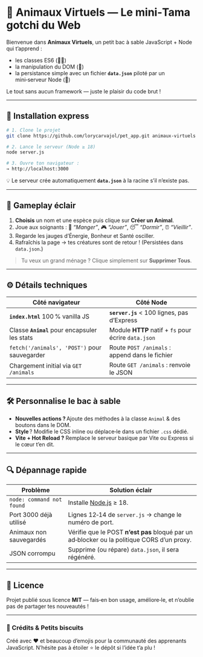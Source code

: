 # 🐾 Animaux Virtuels — Le mini‑Tamagotchi du Web

Bienvenue dans **Animaux Virtuels**, un petit bac à sable JavaScript + Node qui t’apprend :

* les classes ES6 (👩‍🎓)
* la manipulation du DOM (🎨)
* la persistance simple avec un fichier **`data.json`** piloté par un mini‑serveur Node (💾)

Le tout sans aucun framework — juste le plaisir du code brut !

---

## 🚀 Installation express

```bash
# 1. Clone le projet
git clone https://github.com/lorycarvajol/pet_app.git animaux-virtuels && cd animaux-virtuels

# 2. Lance le serveur (Node ≥ 18)
node server.js

# 3. Ouvre ton navigateur :
→ http://localhost:3000
```

💡 Le serveur crée automatiquement **`data.json`** à la racine s’il n’existe pas.

---

## 👾 Gameplay éclair

1. **Choisis** un nom et une espèce puis clique sur **Créer un Animal**.
2. Joue aux soignants : 🍎 *“Manger”*, 🎮 *“Jouer”*, 😴 *“Dormir”*, ⏰ *“Vieillir”*.
3. Regarde les jauges d’Énergie, Bonheur et Santé osciller.
4. Rafraîchis la page → tes créatures sont de retour ! (Persistées dans `data.json`.)

> Tu veux un grand ménage ? Clique simplement sur **Supprimer Tous**.

---

## ⚙️ Détails techniques

| Côté navigateur                               | Côté Node                                            |
| --------------------------------------------- | ---------------------------------------------------- |
| **`index.html`** 100 % vanilla JS             | **`server.js`** < 100 lignes, pas d’Express          |
| Classe **`Animal`** pour encapsuler les stats | Module **HTTP** natif + `fs` pour écrire `data.json` |
| `fetch('/animals', 'POST')` pour sauvegarder  | Route `POST /animals` : append dans le fichier       |
| Chargement initial via `GET /animals`         | Route `GET /animals` : renvoie le JSON               |

---

## 🛠 Personnalise le bac à sable

* **Nouvelles actions ?** Ajoute des méthodes à la classe `Animal` & des boutons dans le DOM.
* **Style** ? Modifie le CSS inline ou déplace‑le dans un fichier `.css` dédié.
* **Vite + Hot Reload ?** Remplace le serveur basique par Vite ou Express si le cœur t’en dit.

---

## 🔍 Dépannage rapide

| Problème                  | Solution éclair                                                                             |
| ------------------------- | ------------------------------------------------------------------------------------------- |
| `node: command not found` | Installe [Node.js](https://nodejs.org) ≥ 18.                                                |
| Port 3000 déjà utilisé    | Lignes 12‑14 de `server.js` → change le numéro de port.                                     |
| Animaux non sauvegardés   | Vérifie que le POST **n’est pas** bloqué par un ad‑blocker ou la politique CORS d’un proxy. |
| JSON corrompu             | Supprime (ou répare) `data.json`, il sera régénéré.                                         |

---

## 📜 Licence

Projet publié sous licence **MIT** — fais‑en bon usage, améliore‑le, et n’oublie pas de partager tes nouveautés !

---

### 🙏 Crédits & Petits biscuits

Créé avec ❤️ et beaucoup d’emojis pour la communauté des apprenants JavaScript. N’hésite pas à étoiler ⭐ le dépôt si l’idée t’a plu !
